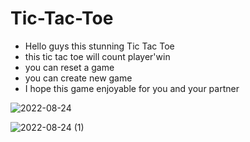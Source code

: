 # Tic-Tac-Toe
* Hello guys this stunning Tic Tac Toe
* this tic tac toe will count player'win 
* you can reset a game
* you can create new game 
* I hope this game enjoyable for you and your partner 

![2022-08-24](https://user-images.githubusercontent.com/106923820/186460327-b7b5ae49-4792-4ca7-9038-dae1c13f3738.png)


![2022-08-24 (1)](https://user-images.githubusercontent.com/106923820/186460347-a08962cf-6087-4e4a-af72-08c1b508e6c2.png)

